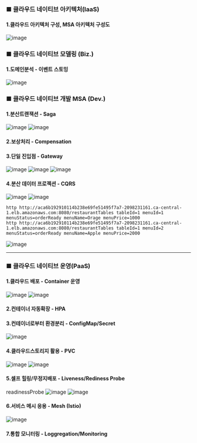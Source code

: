 ### ■ 클라우드 네이티브 아키텍처(IaaS)
#### 1.클라우드 아키텍처 구성, MSA 아키텍처 구성도
![image](https://github.com/lastosellie/kitchen/assets/52234918/6d36e1f1-1824-4dc2-b0f5-2b15b25bda2b)
<br />   

### ■ 클라우드 네이티브 모델링 (Biz.)
#### 1.도메인분석 - 이벤트 스토밍
![image](https://github.com/lastosellie/kiosk/assets/52234918/067d0f62-ccaf-4eed-852f-28bcd6e7fcf2)
<br />   

### ■ 클라우드 네이티브 개발 MSA (Dev.)
#### 1.분산트랜잭션 - Saga
![image](https://github.com/lastosellie/kiosk/assets/52234918/dd82b2c2-dc82-42ab-8842-0ad12ac4316a)
![image](https://github.com/lastosellie/kiosk/assets/52234918/66f2b4f8-8320-49bd-a18a-641be6eb93b2)

#### 2.보상처리 - Compensation
#### 3.단일 진입점 - Gateway
![image](https://github.com/lastosellie/kiosk/assets/52234918/5afcac08-38ff-45bf-afbb-0381c0198f3d)
![image](https://github.com/lastosellie/kiosk/assets/52234918/8cd90e7d-df91-456a-b240-3c01bdb160a8)
![image](https://github.com/lastosellie/kiosk/assets/52234918/6f96bfc3-7a6f-4a16-8962-f7decd7532dc)

#### 4.분산 데이터 프로젝션 - CQRS
![image](https://github.com/lastosellie/kiosk/assets/52234918/635aa552-3c1b-465b-a906-64150f48c204)
![image](https://github.com/lastosellie/kiosk/assets/52234918/031efded-7fbc-4cad-8b04-4fb08efae3c5)
```
http http://aca6b192910114b238e69fe51495f7a7-2098231161.ca-central-1.elb.amazonaws.com:8080/restaurantTables tableId=1 menuId=1 menuStatus=orderReady menuName=Orage menuPrice=1000
http http://aca6b192910114b238e69fe51495f7a7-2098231161.ca-central-1.elb.amazonaws.com:8080/restaurantTables tableId=1 menuId=2 menuStatus=orderReady menuName=Apple menuPrice=2000
```
![image](https://github.com/lastosellie/kiosk/assets/52234918/b2370007-553f-4fa5-8544-cb07980c412d)
* * *
### ■ 클라우드 네이티브 운영(PaaS)
#### 1.클라우드 배포 - Container 운영
![image](https://github.com/lastosellie/kiosk/assets/52234918/ae730840-528c-487f-b97a-3f2ec3c0d263)
![image](https://github.com/lastosellie/kiosk/assets/52234918/84667238-d23b-4de0-8109-91ad8f5e0b1f)
#### 2.컨테이너 자동확장 - HPA
#### 3.컨테이너로부터 환경분리 - ConfigMap/Secret
![image](https://github.com/lastosellie/kitchen/assets/52234918/f5c2e3b3-b590-47f3-aca5-dcdee8af2aca)
#### 4.클라우드스토리지 활용 - PVC
![image](https://github.com/lastosellie/kiosk/assets/52234918/ea45a299-e51a-420e-9475-9075420ca499)
![image](https://github.com/lastosellie/kiosk/assets/52234918/2c6e7c0d-676c-4b52-992a-37b016976a7c)
#### 5.셀프 힐링/무정지배포 - Liveness/Rediness Probe
readinessProbe
![image](https://github.com/lastosellie/kitchen/assets/52234918/4fdd8f2c-4796-4898-9f6e-4bea9d671e25)
![image](https://github.com/lastosellie/kitchen/assets/52234918/f8b119f2-06e6-4d9f-94ed-99ff8eb7f0ee)
#### 6.서비스 메시 응용 - Mesh (Istio)
![image](https://github.com/lastosellie/kitchen/assets/52234918/113b2459-4095-431c-a44d-be5545c79631)

#### 7.통합 모니터링 - Loggregation/Monitoring
